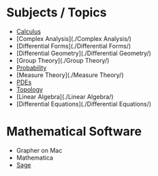 # Subjects / Topics

- [Calculus](./Calculus/)
- [Complex Analysis](./Complex Analysis/)
- [Differential Forms](./Differential Forms/)
- [Differential Geometry](./Differential Geometry/)
- [Group Theory](./Group Theory/)
- [Probability](./Probability/)
- [Measure Theory](./Measure Theory/)
- [PDEs](./PDEs/)
- [Topology](./Topology/)
- [Linear Algebra](./Linear Algebra/)
- [Differential Equations](./Differential Equations/)

# Mathematical Software

- Grapher on Mac
- Mathematica
- [Sage](https://www.sagemath.org)